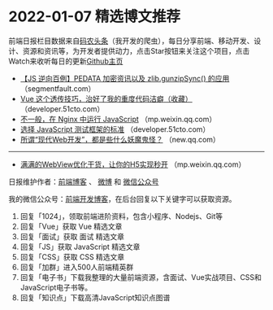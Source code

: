 # 2022-01-07 精选博文推荐

前端日报栏目数据来自[码农头条](http://hao.caibaojian.com.cn/)（我开发的爬虫），每日分享前端、移动开发、设计、资源和资讯等，为开发者提供动力，点击Star按钮来关注这个项目，点击Watch来收听每日的更新[Github主页](https://github.com/kujian/frontendDaily)
* [【JS 逆向百例】PEDATA 加密资讯以及 zlib.gunzipSync() 的应用](https://segmentfault.com/a/1190000041237562) （segmentfault.com）
* [Vue 这个透传技巧，治好了我的重度代码洁癖（收藏）](https://developer.51cto.com/art/202201/698144.htm) （developer.51cto.com）
* [不一般，在 Nginx 中运行 JavaScript](https://mp.weixin.qq.com/s?__biz=MzA4Nzg0MDM5Nw==&mid=2247509002&idx=1&sn=cb55638656c3583a55830b956eab66b3) （mp.weixin.qq.com）
* [选择 JavaScript 测试框架的标准](https://developer.51cto.com/art/202201/698192.htm) （developer.51cto.com）
* [所谓“现代Web开发”，都是些什么妖魔鬼怪？](https://new.qq.com/omn/20220106/20220106A0501Y00.html) （new.qq.com）

***
* [满满的WebView优化干货，让你的H5实现秒开](https://mp.weixin.qq.com/s?__biz=MzAxMTI4MTkwNQ==&mid=2650841274&idx=1&sn=d4a29b2fc8ee976e1e2976fb05547044) （mp.weixin.qq.com）

日报维护作者：[前端博客](http://caibaojian.com.cn/) 、 [微博](http://weibo.com/kujian) 和 [微信公众号](https://open.weixin.qq.com/qr/code?username=caibaojian_com)

我的微信公众号：[前端开发博客](https://open.weixin.qq.com/qr/code?username=caibaojian_com)，在后台回复以下关键字可以获取资源。

1. 回复「1024」，领取前端进阶资料，包含小程序、Nodejs、Git等
2. 回复「Vue」获取 Vue 精选文章
3. 回复「面试」获取 面试 精选文章
4. 回复「JS」获取 JavaScript 精选文章
5. 回复「CSS」获取 CSS 精选文章
6. 回复「加群」进入500人前端精英群
7. 回复「电子书」下载我整理的大量前端资源，含面试、Vue实战项目、CSS和JavaScript电子书等。
8. 回复「知识点」下载高清JavaScript知识点图谱